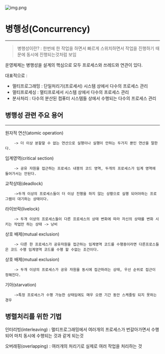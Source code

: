 ![img.png](https://devopedia.org/images/article/339/4100.1620580627.jpg)

# 병행성(Concurrency)

---

>병행성이란? : 한번에 한 작업을 하면서 빠르게 스위치하면서 작업을 진행하기 때문에 동시에 진행되는것처럼 보임
> 
운영체제는 병행성을 설계의 핵심으로 모두 프로세스와 쓰레드와 연관이 있다.

대표적으로 :

- 멀티프로그래밍 : 단일처리기(프로세서) 시스템 상에서 다수의 프로세스 관리
- 멀티프로세싱 : 멀티프로세서 시스템 상에서 다수의 프로세스 관리
- 분사처리 : 다수의 분산된 컴퓨터 시스템들 상에서 수행되는 다수의 프로세스 관리

## 병행성 관련 주요 용어

---
원자적 연산(atomic operation)

        -> 더 이상 분할할 수 없는 연산으로 실행이나 실행이 안하는 두가지 뿐인 연산을 말한다.

임계영역(critical section)

        -> 공유 자원을 접근하는 프로세스 내붕의 코드 영역, 두개의 프로세스가 임계 영역에 들어가서는 안된다.

교착상태(deadlock)

        ->두개 이상의 프로세스들이 더 이상 진행을 하지 않는 상황으로 실행 되어야하는 프로그램이 대기하는 상태이다.

라이브락(livelock)

        -> 두개 이상의 프로세스들이 다른 프로세스의 상태 변화에 따라 자신의 상태를 변화 시키는 작업만 하는 상태 -> 낭비

상호 배제(mutual exclusion)

        -> 다른 한 프로세스가 공유자원을 접근하는 임계영역 코드를 수행중이라면 다른프로스들은 코드 수행 임계영역 코드를 수행 할 수없는 조건이다.

상호 배제(mutual exclusion)

        -> 두개 이상의 프로세스가 공유 자원을 동시에 접근하려는 상태, 우선 순위로 접근이 정해진다.

기아(starvation)

        ->특정 프로세스가 수행 가능한 상태임에도 매우 오랜 기간 동안 스케줄링 되지 못하는 경우


## 병렬처리를 위한 기법

인터리빙(interleaving) : 멀티프로그래밍에서 여러개의 프로세스가 번갈아가면서 수행되어 마치 동시에 수행되는 것과 같게 되는것

오버래핑(overlapping) : 여러개의 처리기로 실제로 여러 작업을 처리하는 것